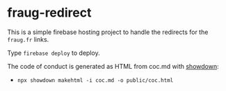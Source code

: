 # fraug-redirect

This is a simple firebase hosting project to handle the redirects for the `fraug.fr` links.

Type `firebase deploy` to deploy.

The code of conduct is generated as HTML from coc.md with [showdown](https://github.com/showdownjs/showdown/wiki/CLI-tool):

* `npx showdown makehtml -i coc.md -o public/coc.html`

